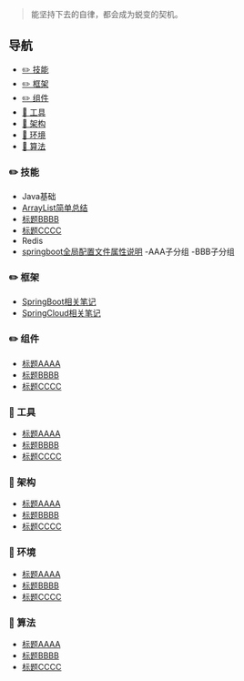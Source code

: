 > 能坚持下去的自律，都会成为蜕变的契机。
## 导航
- [✏️ 技能](#技能)
- [✏️ 框架](#框架)
- [✏️ 组件](#组件)
- [👊 工具](#工具)
- [👊 架构](#架构)
- [👊 环境](#环境)
- [👊 算法](#算法)


### ✏️ 技能
- Java基础
- [ArrayList简单总结](ArrayList)
- [标题BBBB](对应的.md文件名)
- [标题CCCC](对应的.md文件名)
- Redis
- [springboot全局配置文件属性说明](springboot全局配置文件属性说明)
-AAA子分组
-BBB子分组
### ✏️ 框架
- [SpringBoot相关笔记](SpringBoot)
- [SpringCloud相关笔记](SpringCloud)

### ✏️ 组件
- [标题AAAA](对应的.md文件名)
- [标题BBBB](对应的.md文件名)
- [标题CCCC](对应的.md文件名)

### 👊 工具
- [标题AAAA](对应的.md文件名)
- [标题BBBB](对应的.md文件名)
- [标题CCCC](对应的.md文件名)

### 👊 架构
- [标题AAAA](对应的.md文件名)
- [标题BBBB](对应的.md文件名)
- [标题CCCC](对应的.md文件名)

### 👊 环境
- [标题AAAA](对应的.md文件名)
- [标题BBBB](对应的.md文件名)
- [标题CCCC](对应的.md文件名)

### 👊 算法
- [标题AAAA](对应的.md文件名)
- [标题BBBB](对应的.md文件名)
- [标题CCCC](对应的.md文件名)
